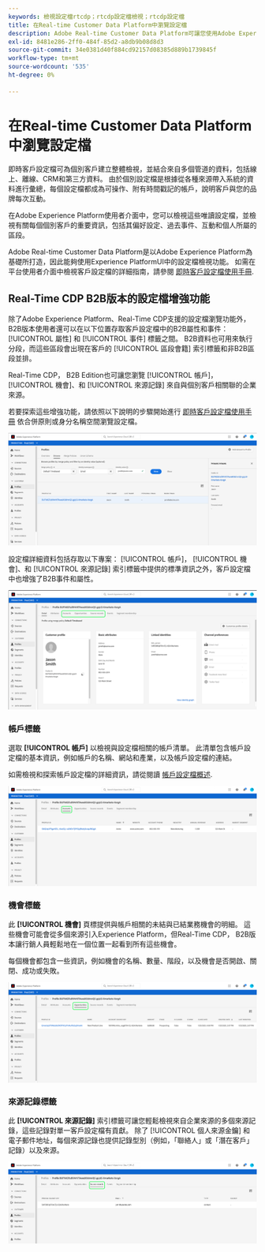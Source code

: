 ```yaml
---
keywords: 檢視設定檔rtcdp；rtcdp設定檔檢視；rtcdp設定檔
title: 在Real-time Customer Data Platform中瀏覽設定檔
description: Adobe Real-time Customer Data Platform可讓您使用Adobe Experience Platform使用者介面瀏覽即時客戶個人檔案資料。
exl-id: 8481e286-2ff0-484f-85d2-a8db9b08d8d3
source-git-commit: 34e0381d40f884cd92157d08385d889b1739845f
workflow-type: tm+mt
source-wordcount: '535'
ht-degree: 0%

---
```



# 在Real-time Customer Data Platform中瀏覽設定檔

即時客戶設定檔可為個別客戶建立整體檢視，並結合來自多個管道的資料，包括線上、離線、CRM和第三方資料。 由於個別設定檔是根據從各種來源帶入系統的資料進行彙總，每個設定檔都成為可操作、附有時間戳記的帳戶，說明客戶與您的品牌每次互動。

在Adobe Experience Platform使用者介面中，您可以檢視這些唯讀設定檔，並檢視有關每個個別客戶的重要資訊，包括其偏好設定、過去事件、互動和個人所屬的區段。

Adobe Real-time Customer Data Platform是以Adobe Experience Platform為基礎所打造，因此能夠使用Experience PlatformUI中的設定檔檢視功能。 如需在平台使用者介面中檢視客戶設定檔的詳細指南，請參閱 [即時客戶設定檔使用手冊](../../profile/ui/user-guide.md).

## Real-Time CDP B2B版本的設定檔增強功能

除了Adobe Experience Platform、Real-Time CDP支援的設定檔瀏覽功能外，B2B版本使用者還可以在以下位置存取客戶設定檔中的B2B屬性和事件： [!UICONTROL 屬性] 和 [!UICONTROL 事件] 標籤之間。 B2B資料也可用來執行分段，而這些區段會出現在客戶的 [!UICONTROL 區段會籍] 索引標籤和非B2B區段並排。

Real-Time CDP， B2B Edition也可讓您瀏覽 [!UICONTROL 帳戶]， [!UICONTROL 機會]、和 [!UICONTROL 來源記錄] 來自與個別客戶相關聯的企業來源。

若要探索這些增強功能，請依照以下說明的步驟開始進行 [即時客戶設定檔使用手冊](../../profile/ui/user-guide.md) 依合併原則或身分名稱空間瀏覽設定檔。

![](images/b2b-browse-profile.png)

設定檔詳細資料包括存取以下專案： [!UICONTROL 帳戶]， [!UICONTROL 機會]、和 [!UICONTROL 來源記錄] 索引標籤中提供的標準資訊之外，客戶設定檔中也增強了B2B事件和屬性。

![](images/b2b-profile-detail.png)

### 帳戶標籤

選取 **[!UICONTROL 帳戶]** 以檢視與設定檔相關的帳戶清單。 此清單包含帳戶設定檔的基本資訊，例如帳戶的名稱、網站和產業，以及帳戶設定檔的連結。

如需檢視和探索帳戶設定檔的詳細資訊，請從閱讀 [帳戶設定檔概述](../accounts/account-profile-overview.md).

![](images/b2b-profile-accounts.png)

### 機會標籤

此 **[!UICONTROL 機會]** 頁標提供與帳戶相關的未結與已結業務機會的明細。 這些機會可能會從多個來源引入Experience Platform，但Real-Time CDP， B2B版本讓行銷人員輕鬆地在一個位置一起看到所有這些機會。

每個機會都包含一些資訊，例如機會的名稱、數量、階段，以及機會是否開啟、關閉、成功或失敗。

![](images/b2b-profile-opportunities.png)

### 來源記錄標籤

此 **[!UICONTROL 來源記錄]** 索引標籤可讓您輕鬆檢視來自企業來源的多個來源記錄，這些記錄對單一客戶設定檔有貢獻。 除了 [!UICONTROL 個人來源金鑰] 和電子郵件地址，每個來源記錄也提供記錄型別（例如，「聯絡人」或「潛在客戶」記錄）以及來源。

![](images/b2b-profile-source-records.png)
